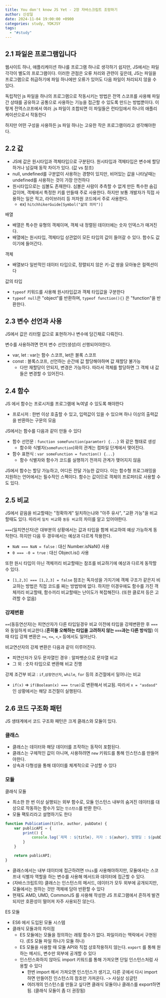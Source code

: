 ```yaml
---
title: You don't know JS Yet - 2장 자바스크립트 조망하기
author: 신성일
date: 2024-11-04 19:00:00 +0900
categories: study, YDKJSY
tags:
  - "#study"
---
```

## 2.1 파일은 프로그램입니다

웹사이트 하나, 애플리케이션 하나를 프로그램 하나로 생각하기 쉽지만, JS에서는 파일 각각이 별도의 프로그램이다. 이러한 관점은 오류 처리와 관련이 깊은데, JS는 파일을 프로그램으로 취급하기에 파일 하나에만 오류가 있어도 다음 파일이 처리되지 않을 수 있다.

독립적인 js 파일을 하나의 프로그램으로 작동시키는 방법은 전역 스코프를 사용해 파일간 상태를 공유하고 공통으로 사용하는 기능을 접근할 수 있도록 만드는 방법뿐이다. 이렇게 전역스코프에서 여러 .js 파일이 조합되면 이 파일들은 런타임에서 하나의 애플리케이션으로서 작동한다

하지만 어떤 구성을 사용하든 js 파일 하나는 고유한 작은 프로그램이라고 생각해야한다.

## 2.2 값

- JS에 값은 원시타입과 객체타입으로 구분된다. 원시타입과 객체타입은 변수에 할당하거나 넘길때 동작 차이가 있다. (값 vs 참조)
- null, undefined를 구분없이 사용하는 경향이 있지만, 비어있는 값을 나타날때는 undefined를 사용하는 것이 가장 안전하다
- 원시타입으로는 심볼도 존재한다. 심볼은 사람이 추측할 수 없게 만든 특수한 숨김 값이며, 객체에서 특정한 키를 만들때 주로 사용한다. 하지만 보통 개발자가 직접 사용하는 일은 적고, 라이브러리 등 저차원 코드에서 주로 사용한다.
	- ex) `hitchhikerGuide[Symbol("삶의 의미")]`

배열
- 배열은 특수한 유형의 객체이며, 객체 내 정렬된 데이터에는 숫자 인덱스가 매겨진다.
- 배열에는 원시타입, 객체타입 상관없이 모든 타입의 값이 들어갈 수 있다. 함수도 값이기에 들어간다.

객체
- 배열보다 일반적인 데이터 타입으로, 정렬되지 않은 키-값 쌍을 모아놓은 컬렉션이다


값의 타입
- `typeof` 키워드를 사용해 원시타입값과 객체 타입값을 구분한다
- `typeof null`은 "object"를 반환하며, `typeof function(){}` 은 "function"을 반환한다.

## 2.3 변수 선언과 사용

JS에서 값은 리터럴 값으로 표현하거나 변수에 담긴채로 다뤄진다. 

변수를 사용하려면 먼저 변수 선언(생성)이 선행되어야한다.
- var, let : var는 함수 스코프, let은 블록 스코프
- const : 블록스코프, 선언하는 순간에 값 할당해야하며 값 재할당 불가능
	- 다만 재할당이 안되지, 변경은 가능하다. 따라서 객체를 할당하면 그 객체 내 값들은 변경할 수 있어진다.

## 2.4 함수

JS 에서 함수는 프로시저를 프로그램에 녹여낼 수 있도록 해야한다
- 프로시저 : 한번 이상 호출할 수 있고, 입력값이 있을 수 있으며 하나 이상의 출력값을 반환하는 구문의 모음

JS에서는 함수를 다음과 같이 만들 수 있다
- 함수 선언문 : `function someFunction(paramter) {...}` 와 같은 형태로 생성
	- 함수와 식별자(`someFunction`)와의 관계는 컴파일 단계에서 맺어진다.
- 함수 표현식 : `var someFunction = function() {...}`
	- 함수 식별자와 함수가 코드를 실행하기 전까지 관계가 맺어지지 않음

JS에서 함수는 할당 가능하고, 어디든 전달 가능한 값이다. 이는 함수형 프로그래밍을 지원하는 언어에서는 필수적인 스펙이다. 함수는 값이므로 객체의 프로퍼티로 사용할 수도 있다.


## 2.5 비교

JS에서 같음을 비교할때는 "정확하게" 일치하는냐와 "아주 유사", "교환 가능"을 비교할때도 있다. 따라서 `일치 비교`와 `동등 비교`의 차이를 알고 있어야한다.

`===`(일치연산자)은 대부분의 상황에서는 값과 타입을 함께 비교하여 예상 가능하게 동작한다. 하지만 다음 두 경우에서는 예상과 다르게 작용한다.
- `NaN === NaN = false` : 대신 Number.isNaN() 사용
- `0 === -0 = true` : 대신 Object.is() 사용

또한 원시 타입이 아닌 객체끼리 비교할때는 참조를 비교하기에 예상과 다르게 동작할 수 있다.
- `[1,2,3] === [1,2,3] = false`
참조는 독자성을 가지기에 객체 구조가 같은지 비교하는 방법은 직접 코드를 짜는 방법밖에 없다. 하지만 이경우에도 함수를 가진 객체끼리 비교할때, 함수끼리 비교할때는 난이도가 복잡해진다. (또한 클로저 등은 고려할 수 없음)

### 강제변환

`==`(동등연산자)는 피연산자가 다른 타입일경우 비교 이전에 타입을 강제변환한 후 `===`와 동일하게 비교한다.(**흔히들 오해하는 타입을 고려하지 않는 `===`과는 다른 방식임**) 이때 타입 강제 변환은 `>=`, `<=`, `<`,`>` 등에서도 일어난다.

비교연산자의 강제 변환은 다음과 같이 이루어진다.
- 피연산자가 모두 문자열인 경우 : 알파벳순으로 문자열 비교
- 그 외 : 숫자 타입으로 변환해 비교 진행

강제 조건부 비교 : `if`,`삼항연산자`, `while`, `for` 등의 조건절에서 일어나는 비교
- `if(x)` => `if(Boolean(x) === true)`로 변환해서 비교됨. 따라서 `x = "asdasd"` 인 상황에서는 해당 조건절이 실행된다.



## 2.6 코드 구조화 패턴

JS 생태계에서 코드 구조화 패턴은 크게 클래스와 모듈이 있다. 

### 클래스

- 클래스는 데이터와 해당 데이터를 조작하는 동작이 포함된다.
- 클래스는 구체적인 값이 아니며, 사용하려면 `new` 키워드를 통해 인스턴스를 만들어야한다.
- 상속과 다형성을 통해 데이터를 체계적으로 구성할 수 있다

### 모듈

클래식 모듈
- 최소한 한 번 이상 실행되는 외부 함수로, 모듈 인스턴스 내부의 숨겨진 데이터를 대상으로 작동하는 함수가 있는 `인스턴스`를 반환 한다.
- 모듈 팩토리라고 설명하기도 한다

```js
function Publication(title, author, pubDate) {
	var publicAPI = {
		print() {
			console.log(`제목 : ${title}, 저자 : ${auhor}, 발행일 : ${pubDate}`);
		}
	}

	return publicAPI;
}
```

- 클래스에서는 내부 데이터에 접근하려면 `this`를 사용해야하지만, 모듈에서는 스코프내 식별자 역할을 하는 변수를 사용해 메서드와 데이터에 접근할 수 있다.
- (자바스크립트의) 클래스는 인스턴스의 메서드, 데이터가 모두 외부에 공개되지만, 모듈에서는 원하는 것만 객체에 담아 반환할 수 있다
- 현재도 AMD, UMD, CommonJS 를 사용해 작성한 JS 프로그램에서 흔하게 발견되지만 호환성이 떨어져 자주 사용되진 않는다.

ES 모듈
- ES6 에서 도입된 모듈 시스템
- 클래식 모듈과의 차이점
	- ES 모듈에는 모듈을 정의하는 래핑 함수가 없다. 파일이라는 맥락에서 구현된다. (ES 모듈 파일 하나가 모듈 하나)
	- ES 모듈을 사용할 때 모듈 API와 직접 상호작용하지 않는다. `export` 를 통해 원하는 메서드, 변수만 외부에 공개할 수 있다
	- 인스턴스화하지 않아도 import 키워드를 통해 가져오면 단일 인스턴스처럼 사용할 수 있다
		- 한번 import 해서 가져오면 인스턴스가 생기고, 다른 곳에서 다시 import 하면 만들어진 인스턴스의 참조만 가져온다. -> 사실상 싱글턴
		- 여러개의 인스턴스를 만들고 싶다면 클래식 모듈이나 클래스를 export하면 됨. (클래식 모듈이 좀 더 권장됨)



